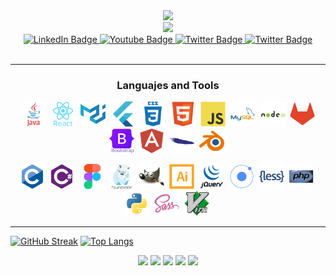 
<link rel="stylesheet" href="https://cdn.jsdelivr.net/gh/devicons/devicon@v2.10.1/devicon.min.css">
<div id="header" align="center">
  <img src="https://media3.giphy.com/media/U7Q5H6Ey5anTEcylrw/giphy.gif?cid=ecf05e47lnbj3pqhrgyw2c633jvtqzlz3syx1ycqdm0yzi65&rid=giphy.gif&ct=s" width="300"/>
</div>
<div id="header2" align="center">
  <img src="https://i.imgur.com/ofvAUWg.gif" width="200"/>
</div>
<div id="badges" align="center">
 <a href="https://www.instagram.com/melito_redstego/">
    <img src="https://img.shields.io/badge/Instagram-BC59FD?style=for-the-badge&logo=instagram&logoColor=white" alt="LinkedIn Badge"/>
  </a>
  <a href="https://www.youtube.com/channel/UCaKWo6rRz9SbgXbEKRdDSxg">
    <img src="https://img.shields.io/badge/YouTube-red?style=for-the-badge&logo=youtube&logoColor=white" alt="Youtube Badge"/>
  </a>
  <a href="https://www.facebook.com/mariana.tellez.5055/">
    <img src="https://img.shields.io/badge/Facebook-blue?style=for-the-badge&logo=facebook&logoColor=white" alt="Twitter Badge"/>
  </a>
   <a href="https://codepen.io/MarianaMelo">
    <img src="https://img.shields.io/badge/Codepen-45C476?style=for-the-badge&logo=codepen&logoColor=white" alt="Twitter Badge"/>
  </a>
  <br>
  <img src="https://komarev.com/ghpvc/?username=MelitoMT&style=for-the-badge&color=red" alt=""/>
</div>

<hr>
<div  align="center">
<h3>Languajes and Tools</h3>
  <img src="https://github.com/devicons/devicon/blob/master/icons/java/java-original-wordmark.svg" title="Java" alt="Java" width="40" height="40"/>&nbsp;
  <img src="https://github.com/devicons/devicon/blob/master/icons/react/react-original-wordmark.svg" title="React" alt="React" width="40" height="40"/>&nbsp;
  <img src="https://github.com/devicons/devicon/blob/master/icons/materialui/materialui-original.svg" title="Material UI" alt="Material UI" width="40" height="40"/>&nbsp;
  <img src="https://github.com/devicons/devicon/blob/master/icons/flutter/flutter-original.svg" title="Flutter" alt="Flutter" width="40" height="40"/>&nbsp;
  <img src="https://github.com/devicons/devicon/blob/master/icons/css3/css3-plain-wordmark.svg"  title="CSS3" alt="CSS" width="40" height="40"/>&nbsp;
  <img src="https://github.com/devicons/devicon/blob/master/icons/html5/html5-original.svg" title="HTML5" alt="HTML" width="40" height="40"/>&nbsp;
  <img src="https://github.com/devicons/devicon/blob/master/icons/javascript/javascript-original.svg" title="JavaScript" alt="JavaScript" width="40" height="40"/>&nbsp;
  <img src="https://github.com/devicons/devicon/blob/master/icons/mysql/mysql-original-wordmark.svg" title="MySQL"  alt="MySQL" width="40" height="40"/>&nbsp;
  <img src="https://github.com/devicons/devicon/blob/master/icons/nodejs/nodejs-original-wordmark.svg" title="NodeJS" alt="NodeJS" width="40" height="40"/>&nbsp;
  <img src="https://github.com/devicons/devicon/blob/master/icons/gitlab/gitlab-plain.svg" title="Git" **alt="Git" width="40" height="40"/>
  <img src="https://github.com/devicons/devicon/blob/master/icons/bootstrap/bootstrap-original-wordmark.svg" title="Bootstrap" alt="Bootstrap" width="40" height="40"/>&nbsp;
   <img src="https://github.com/devicons/devicon/blob/master/icons/angularjs/angularjs-plain.svg" title="Angular" alt="Angular" width="40" height="40"/>&nbsp;
   <img src="https://github.com/devicons/devicon/blob/master/icons/apache/apache-plain.svg" title="Apache" alt="Apache" width="40" height="40"/>&nbsp;
   <img src="https://github.com/devicons/devicon/blob/master/icons/blender/blender-original.svg" title="Blender" alt="Blender" width="40" height="40"/>&nbsp;
  </div>
  <div  align="center">
 
   <img src="https://github.com/devicons/devicon/blob/master/icons/c/c-original.svg" title="C" alt="C" width="40" height="40"/>&nbsp;
   <img src="https://github.com/devicons/devicon/blob/master/icons/csharp/csharp-plain.svg" title="C" alt="C" width="40" height="40"/>&nbsp;
    <img src="https://github.com/devicons/devicon/blob/master/icons/figma/figma-original.svg" title="C" alt="C" width="40" height="40"/>&nbsp;
    <img src="https://github.com/devicons/devicon/blob/master/icons/foundation/foundation-original-wordmark.svg" title="C" alt="Foundation" width="40" height="40"/>&nbsp;
        <img src="https://github.com/devicons/devicon/blob/master/icons/gimp/gimp-original.svg" title="C" alt="Foundation" width="40" height="40"/>&nbsp;
        <img src="https://github.com/devicons/devicon/blob/master/icons/illustrator/illustrator-line.svg" title="C" alt="Foundation" width="40" height="40"/>&nbsp;
         <img src="https://github.com/devicons/devicon/blob/master/icons/jquery/jquery-original-wordmark.svg" title="C" alt="JQuery" width="40" height="40"/>&nbsp;
     <img src="https://github.com/devicons/devicon/blob/master/icons/ionic/ionic-original.svg" title="C" alt="Ionic" width="40" height="40"/>&nbsp;
         <img src="https://github.com/devicons/devicon/blob/master/icons/less/less-plain-wordmark.svg" title="C" alt="Foundation" width="40" height="40"/>&nbsp;
        <img src="https://github.com/devicons/devicon/blob/master/icons/php/php-original.svg" title="C" alt="Foundation" width="40" height="40"/>&nbsp;
         <img src="https://github.com/devicons/devicon/blob/master/icons/python/python-original.svg" title="C" alt="JQuery" width="40" height="40"/>&nbsp;
     <img src="https://github.com/devicons/devicon/blob/master/icons/sass/sass-original.svg" title="C" alt="Ionic" width="40" height="40"/>&nbsp;
      <img src="https://github.com/devicons/devicon/blob/master/icons/vim/vim-original.svg" title="C" alt="Ionic" width="40" height="40"/>&nbsp;
</div>
<hr>

[![GitHub Streak](https://github-readme-streak-stats.herokuapp.com?user=melitomt&theme=tokyonight_duo&hide_border=true)](https://git.io/streak-stats)
[![Top Langs](https://github-readme-stats.vercel.app/api/top-langs/?username=melitomt&layout=compact&theme=nightowl)](https://github.com/anuraghazra/github-readme-stats)
<div id="badges" align="center">
<img src="https://github-readme-stats.vercel.app/api/pin/?username=Whoever-ThisIs&repo=CoyoConsultas&show_icons=true&theme=algolia">
<img src="https://github-readme-stats.vercel.app/api/pin/?username=melitomt&repo=Stegosaurus&show_icons=true&theme=algolia">
<img src="https://github-readme-stats.vercel.app/api/pin/?username=melitomt&repo=DinoArcade3000&show_icons=true&theme=algolia">
<img src="https://github-readme-stats.vercel.app/api/pin/?username=melitomt&repo=MillenniumFalcon&show_icons=true&theme=algolia">
<img src="https://github-readme-stats.vercel.app/api/pin/?username=melitomt&repo=SW_MeloTellezMarianaItzel&show_icons=true&theme=algolia">

<div>
<!--
**MelitoMT/MelitoMT** is a ✨ _special_ ✨ repository because its `README.md` (this file) appears on your GitHub profile.

Here are some ideas to get you started:

- 🔭 I’m currently working on ...
- 🌱 I’m currently learning ...
- 👯 I’m looking to collaborate on ...
- 🤔 I’m looking for help with ...
- 💬 Ask me about ...
- 📫 How to reach me: ...
- 😄 Pronouns: ...
- ⚡ Fun fact: ...
-->
